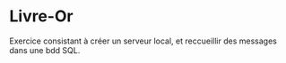 # Livre-Or
Exercice consistant à créer un serveur local, et reccueillir des messages dans une bdd SQL.
